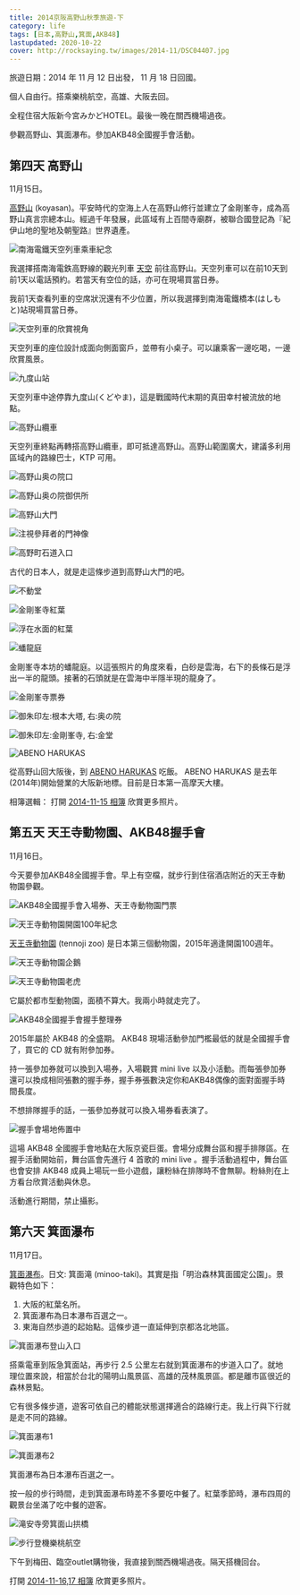 ```yaml
---
title: 2014京阪高野山秋季旅遊-下
category: life
tags: [日本,高野山,箕面,AKB48]
lastupdated: 2020-10-22
cover: http://rocksaying.tw/images/2014-11/DSC04407.jpg
---
```


旅遊日期：2014 年 11 月 12 日出發， 11 月 18 日回國。

個人自由行。搭乘樂桃航空，高雄、大阪去回。

全程住宿大阪新今宮みかどHOTEL。最後一晚在關西機場過夜。

參觀高野山、箕面瀑布。參加AKB48全國握手會活動。

<!--more-->

## 第四天 高野山

11月15日。

[高野山](https://tw.visitwakayama.jp/destinations/koyasan/) (koyasan)。平安時代的空海上人在高野山修行並建立了金剛峯寺，成為高野山真言宗總本山。經過千年發展，此區域有上百間寺廟群，被聯合國登記為『紀伊山地的聖地及朝聖路』世界遺產。

![南海電鐵天空列車乘車紀念](https://raw.githubusercontent.com/rocksaying/rocksaying.github.io/master/images/2014-11/IMGP8029.JPG)

我選擇搭南海電鉄高野線的觀光列車 [天空](https://www.nankai.co.jp/koya/tenku/index.html) 前往高野山。天空列車可以在前10天到前1天以電話預約。若當天有空位的話，亦可在現場買當日券。

我前1天查看列車的空席狀況還有不少位置，所以我選擇到南海電鐵橋本(はしもと)站現場買當日券。

![天空列車的欣賞視角](https://raw.githubusercontent.com/rocksaying/rocksaying.github.io/master/images/2014-11/WP_20141115_08_32_48_Pro.jpg)

天空列車的座位設計成面向側面窗戶，並帶有小桌子。可以讓乘客一邊吃喝，一邊欣賞風景。

![九度山站](https://raw.githubusercontent.com/rocksaying/rocksaying.github.io/master/images/2014-11/DSC04304.jpg)

天空列車中途停靠九度山(くどやま)，這是戰國時代末期的真田幸村被流放的地點。

![高野山纜車](https://raw.githubusercontent.com/rocksaying/rocksaying.github.io/master/images/2014-11/DSC04361.jpg)

天空列車終點再轉搭高野山纜車，即可抵達高野山。高野山範圍廣大，建議多利用區域內的路線巴士，KTP 可用。

![高野山奥の院口](https://raw.githubusercontent.com/rocksaying/rocksaying.github.io/master/images/2014-11/DSC04378.jpg)

![高野山奥の院御供所](https://raw.githubusercontent.com/rocksaying/rocksaying.github.io/master/images/2014-11/DSC04399.jpg)

![高野山大門](https://raw.githubusercontent.com/rocksaying/rocksaying.github.io/master/images/2014-11/DSC04407.jpg)

![注視參拜者的門神像](https://raw.githubusercontent.com/rocksaying/rocksaying.github.io/master/images/2014-11/DSC04447.jpg)

![高野町石道入口](https://raw.githubusercontent.com/rocksaying/rocksaying.github.io/master/images/2014-11/DSC04427.jpg)

古代的日本人，就是走這條步道到高野山大門的吧。

![不動堂](https://raw.githubusercontent.com/rocksaying/rocksaying.github.io/master/images/2014-11/DSC04513.jpg)

![金剛峯寺紅葉](https://raw.githubusercontent.com/rocksaying/rocksaying.github.io/master/images/2014-11/DSC04547.jpg)

![浮在水面的紅葉](https://raw.githubusercontent.com/rocksaying/rocksaying.github.io/master/images/2014-11/WP_20141115_010.jpg)

![蟠龍庭](https://raw.githubusercontent.com/rocksaying/rocksaying.github.io/master/images/2014-11/DSC04579.jpg)

金剛峯寺本坊的蟠龍庭。以這張照片的角度來看，白砂是雲海，右下的長條石是浮出一半的龍頭。接著的石頭就是在雲海中半隱半現的龍身了。

![金剛峯寺票券](https://raw.githubusercontent.com/rocksaying/rocksaying.github.io/master/images/2014-11/IMGP8036.JPG)

![御朱印左:根本大塔, 右:奥の院](https://raw.githubusercontent.com/rocksaying/rocksaying.github.io/master/images/2014-11/金剛峯寺御朱印1.jpg)

![御朱印左:金剛峯寺, 右:金堂](https://raw.githubusercontent.com/rocksaying/rocksaying.github.io/master/images/2014-11/金剛峯寺御朱印2.jpg)

![ABENO HARUKAS](https://raw.githubusercontent.com/rocksaying/rocksaying.github.io/master/images/2014-11/DSC04590.jpg)

從高野山回大阪後，到 [ABENO HARUKAS](https://www.abenoharukas-300.jp/index.html) 吃飯。 ABENO HARUKAS 是去年(2014年)開始營業的大阪新地標。目前是日本第一高摩天大樓。

相簿選輯：
打開 [2014-11-15 相簿](https://photos.app.goo.gl/WbXjjKVaQdSMZ6966) 欣賞更多照片。

## 第五天 天王寺動物園、AKB48握手會

11月16日。

今天要參加AKB48全國握手會。早上有空檔，就步行到住宿酒店附近的天王寺動物園參觀。

![AKB48全國握手會入場券、天王寺動物園門票](https://raw.githubusercontent.com/rocksaying/rocksaying.github.io/master/images/2014-11/IMGP8038.JPG)

![天王寺動物園開園100年紀念](https://raw.githubusercontent.com/rocksaying/rocksaying.github.io/master/images/2014-11/WP_20141116_09_56_46_Pro.jpg)

[天王寺動物園](https://www.city.osaka.lg.jp/contents/wdu170/tennojizoo/) (tennoji zoo) 是日本第三個動物園，2015年適逢開園100週年。

![天王寺動物園企鵝](https://raw.githubusercontent.com/rocksaying/rocksaying.github.io/master/images/2014-11/WP_20141116_10_29_39_Pro.jpg)

![天王寺動物園老虎](https://raw.githubusercontent.com/rocksaying/rocksaying.github.io/master/images/2014-11/WP_20141116_10_35_11_Pro.jpg)

它屬於都市型動物園，面積不算大。我兩小時就走完了。

![AKB48全國握手會握手整理券](https://raw.githubusercontent.com/rocksaying/rocksaying.github.io/master/images/2014-11/WP_20141116_005.jpg)

2015年屬於 AKB48 的全盛期。 AKB48 現場活動參加門檻最低的就是全國握手會了，買它的 CD 就有附參加券。

持一張參加券就可以換到入場券，入場觀賞 mini live 以及小活動。而每張參加券還可以換成相同張數的握手券，握手券張數決定你和AKB48偶像的面對面握手時間長度。

不想排隊握手的話，一張參加券就可以換入場券看表演了。

![握手會場地佈置中](https://raw.githubusercontent.com/rocksaying/rocksaying.github.io/master/images/2014-11/WP_20141116_007.jpg)

這場 AKB48 全國握手會地點在大阪京瓷巨蛋。會場分成舞台區和握手排隊區。在握手活動開始前，舞台區會先進行 4 首歌的 mini live 。握手活動過程中，舞台區也會安排 AKB48 成員上場玩一些小遊戲，讓粉絲在排隊時不會無聊。粉絲則在上方看台欣賞活動與休息。

活動進行期間，禁止攝影。

## 第六天 箕面瀑布

11月17日。

[箕面瀑布](https://osaka-info.jp/zh-TW/page/meiji-no-mori-mino-park)。日文: 箕面滝 (minoo-taki)。其實是指「明治森林箕面國定公園」。景觀特色如下：

1. 大阪的紅葉名所。
2. 箕面瀑布為日本瀑布百選之一。
3. 東海自然歩道的起始點。這條步道一直延伸到京都洛北地區。

![箕面瀑布登山入口](https://raw.githubusercontent.com/rocksaying/rocksaying.github.io/master/images/2014-11/DSC04620.jpg)

搭乘電車到阪急箕面站，再步行 2.5 公里左右就到箕面瀑布的步道入口了。就地理位置來說，相當於台北的陽明山風景區、高雄的茂林風景區。都是離市區很近的森林景點。

它有很多條步道，遊客可依自己的體能狀態選擇適合的路線行走。我上行與下行就是走不同的路線。

![箕面瀑布1](https://raw.githubusercontent.com/rocksaying/rocksaying.github.io/master/images/2014-11/DSC04705.jpg)

![箕面瀑布2](https://raw.githubusercontent.com/rocksaying/rocksaying.github.io/master/images/2014-11/DSC04719.jpg)

箕面瀑布為日本瀑布百選之一。

按一般的步行時間，走到箕面瀑布時差不多要吃中餐了。紅葉季節時，瀑布四周的觀景台坐滿了吃中餐的遊客。

![滝安寺旁箕面山拱橋](https://raw.githubusercontent.com/rocksaying/rocksaying.github.io/master/images/2014-11/DSC04778.jpg)

![步行登機樂桃航空](https://raw.githubusercontent.com/rocksaying/rocksaying.github.io/master/images/2014-11/WP_20141118_10_41_04_Pro.jpg)

下午到梅田、臨空outlet購物後，我直接到關西機場過夜。隔天搭機回台。

打開 [2014-11-16,17 相簿](https://photos.app.goo.gl/x5HnzAs6kGrrt8Km6) 欣賞更多照片。
